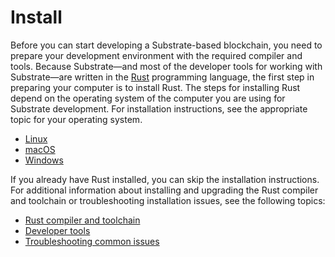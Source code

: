 # Install

Before you can start developing a Substrate-based blockchain, you need to prepare your development environment with the required compiler and tools.
Because Substrate—and most of the developer tools for working with Substrate—are written in the [Rust](https://www.rust-lang.org/) programming language, the first step in preparing your computer is to install Rust.
The steps for installing Rust depend on the operating system of the computer you are using for Substrate development.
For installation instructions, see the appropriate topic for your operating system.

* [Linux](/main-docs/install/linux/)
* [macOS](main-docs/install/macos/)
* [Windows](main-docs/install/windows/)

If you already have Rust installed, you can skip the installation instructions.
For additional information about installing and upgrading the Rust compiler and toolchain or troubleshooting installation issues, see the following topics:

* [Rust compiler and toolchain](main-docs/install/rust-builds/)
* [Developer tools](main-docs/install//other-tools/)
* [Troubleshooting common issues](main-docs/install/troubleshooting/)